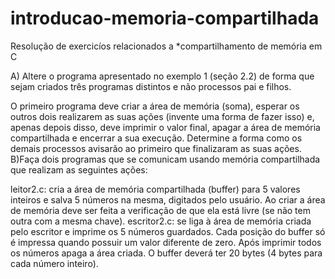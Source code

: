 # introducao-memoria-compartilhada
Resolução de exercicíos relacionados a *compartilhamento de memória em C 

A) Altere o programa apresentado no exemplo 1 (seção 2.2) de forma que sejam criados três programas distintos e não processos pai e filhos.

O primeiro programa deve criar a área de memória (soma), esperar os outros dois realizarem as suas ações (invente uma forma de fazer isso) e, apenas depois disso, deve imprimir o valor final, apagar a área de memória compartilhada e encerrar a sua execução.
Determine a forma como os demais processos avisarão ao primeiro que finalizaram as suas ações.
B)Faça dois programas que se comunicam usando memória compartilhada que realizam as seguintes ações:

leitor2.c: cria a área de memória compartilhada (buffer) para 5 valores inteiros e salva 5 números na mesma, digitados pelo usuário.
Ao criar a área de memória deve ser feita a verificação de que ela está livre (se não tem outra com a mesma chave).
escritor2.c: se liga à área de memória criada pelo escritor e imprime os 5 números guardados. Cada posição do buffer só é impressa quando possuir um valor diferente de zero. Após imprimir todos os números apaga a área criada.
O buffer deverá ter 20 bytes (4 bytes para cada número inteiro).
